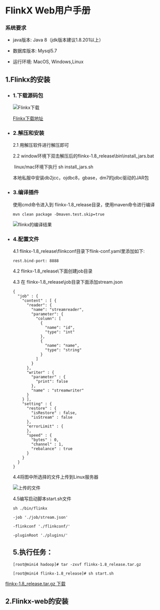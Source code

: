 # FlinkX Web用户手册

### 系统要求

* java版本: Java 8（jdk版本建议1.8.201以上）

* 数据库版本: Mysql5.7

* 运行环境: MacOS, Windows,Linux

  

## 1.Flinkx的安装

   * ### 1.下载源码包

     ![Flinkx下载](https://img2020.cnblogs.com/blog/622382/202008/622382-20200809165608631-252785534.png)

     [Flinkx下载地址](https://github.com/DTStack/flinkx)

   * ### 2.解压和安装

     2.1 用解压软件进行解压即可

     2.2  window环境下双击解压后的flinkx-1.8_release\bin\install_jars.bat

     ​        linux/mac环境下执行 sh install_jars.sh

     本地私服中安装db2jcc，ojdbc8，gbase，dm7的jdbc驱动的JAR包

     

   * ### 3.编译插件

     使用cmd命令进入到 flinkx-1.8_release目录，使用maven命令进行编译
     
     ```
     mvn clean package -Dmaven.test.skip=true
     ```
     
     ![flinkx的编译结果](https://img2020.cnblogs.com/blog/622382/202008/622382-20200809182513956-1929594896.png)
     
   * ### 4.配置文件

      4.1 flinkx-1.8_release\flinkconf目录下flink-conf.yaml里添加如下:
          
     ```
     rest.bind-port: 8888
     ```
     
     4.2 flinkx-1.8_release\下面创建job目录
     
     4.3 在 flinkx-1.8_release\job目录下面添加stream.json
     
     ```
     {
       "job" : {
         "content" : [ {
           "reader": {
             "name": "streamreader",
             "parameter": {
               "column": [
                 {
                   "name": "id",
                   "type": "int"
                 },
                 {
                   "name": "name",
                   "type": "string"
                 }
               ]
             }
           },
           "writer" : {
             "parameter" : {
               "print": false
             },
             "name" : "streamwriter"
           }
         } ],
         "setting" : {
           "restore" : {
             "isRestore" : false,
             "isStream" : false
           },
           "errorLimit" : {
           },
           "speed" : {
             "bytes" : 0,
             "channel" : 1,
             "rebalance" : true
           }
         }
       }
     }
     ```
     
     4.4将图中所选择的文件上传到Linux服务器
     
     ![上传的文件](https://img2020.cnblogs.com/blog/622382/202008/622382-20200809192245416-1530610044.png)
     
     4.5编写启动脚本start.sh文件
     
     ```
     sh ./bin/flinkx
     
     -job './job/stream.json'
     
     -flinkconf './flinkconf/' 
     
     -pluginRoot './plugins/'
     ```
     
     ## 5.执行任务：
     
     ```
     [root@mini4 hadoop]# tar -zxvf flinkx-1.8_release.tar.gz 
     
     [root@mini4 flinkx-1.8_release]# sh start.sh 
     ```

[flinkx-1.8_release.tar.gz 下载]()

## 2.Flinkx-web的安装

